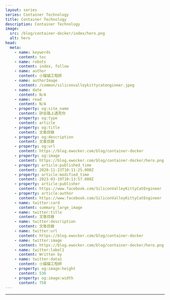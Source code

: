 ```yaml
---
layout: series
series: Container Technology
title: Container Technology
description: Container Technology
image:
  src: /blog/container-docker/index/hero.png
  alt: hero
head:
  meta:
    - name: keywords
      content: toc
    - name: robots
      content: index, follow
    - name: author
      content: 小貓貓工程師
    - name: authorImage
      content: /common/siliconvalleykittycatengineer.jpeg
    - name: date
      content: N/A
    - name: read
      content: N/A
    - property: og:site_name
      content: 矽谷路上遇見你
    - property: og:type
      content: article
    - property: og:title
      content: 文章目錄
    - property: og:description
      content: 文章目錄
    - property: og:url
      content: https://blog.ewocker.com/blog/container-docker
    - property: og:image
      content: https://blog.ewocker.com/blog/container-docker/hero.png
    - property: article:published_time
      content: 2020-11-23T10:11:25.000Z
    - property: article:modified_time
      content: 2023-03-19T10:13:57.000Z
    - property: article:publisher
      content: https://www.facebook.com/SiliconValleyKittyCatEngineer
    - property: article:author
      content: https://www.facebook.com/SiliconValleyKittyCatEngineer
    - name: twitter:card
      content: summary_large_image
    - name: twitter:title
      content: 文章目錄
    - name: twitter:description
      content: 文章目錄
    - name: twitter:url
      content: https://blog.ewocker.com/blog/container-docker
    - name: twitter:image
      content: https://blog.ewocker.com/blog/container-docker/hero.png
    - name: twitter:label1
      content: Written by
    - name: twitter:data1
      content: 小貓貓工程師
    - property: og:image:height
      content: 536
    - property: og:image:width
      content: 750
---
```


---
